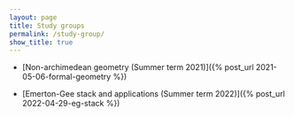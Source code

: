 ```yaml
---
layout: page
title: Study groups
permalink: /study-group/
show_title: true
---
```


- [Non-archimedean geometry (Summer term 2021)]({% post_url 2021-05-06-formal-geometry %})

- [Emerton-Gee stack and applications (Summer term 2022)]({% post_url 2022-04-29-eg-stack %})